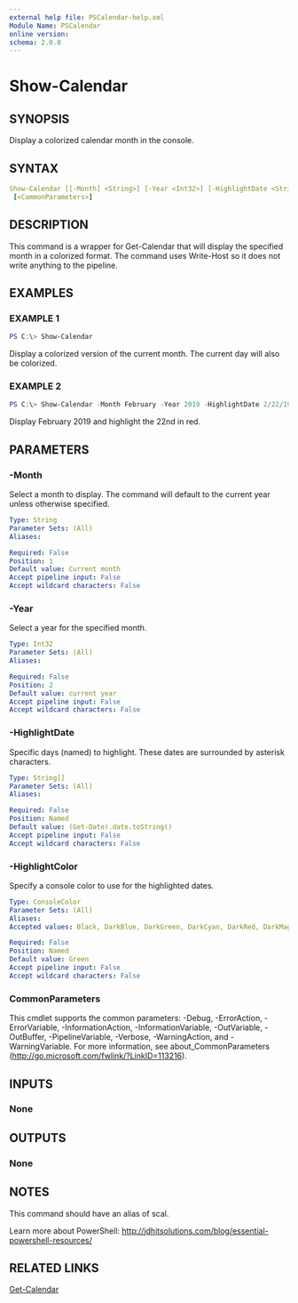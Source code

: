 ```yaml
---
external help file: PSCalendar-help.xml
Module Name: PSCalendar
online version:
schema: 2.0.0
---
```


# Show-Calendar

## SYNOPSIS

Display a colorized calendar month in the console.

## SYNTAX

```yaml
Show-Calendar [[-Month] <String>] [-Year <Int32>] [-HighlightDate <String[]>] [-HighlightColor <ConsoleColor>]
 [<CommonParameters>]
```

## DESCRIPTION

This command is a wrapper for Get-Calendar that will display the specified month in a colorized format. The command uses Write-Host so it does not write anything to the pipeline.

## EXAMPLES

### EXAMPLE 1

```powershell
PS C:\> Show-Calendar
```

Display a colorized version of the current month. The current day will also be colorized.

### EXAMPLE 2

```powershell
PS C:\> Show-Calendar -Month February -Year 2019 -HighlightDate 2/22/19 -HighlightColor red
```

Display February 2019 and highlight the 22nd in red.

## PARAMETERS

### -Month

Select a month to display. The command will default to the current year unless otherwise specified.

```yaml
Type: String
Parameter Sets: (All)
Aliases:

Required: False
Position: 1
Default value: Current month
Accept pipeline input: False
Accept wildcard characters: False
```

### -Year

Select a year for the specified month.

```yaml
Type: Int32
Parameter Sets: (All)
Aliases:

Required: False
Position: 2
Default value: current year
Accept pipeline input: False
Accept wildcard characters: False
```

### -HighlightDate

Specific days (named) to highlight. These dates are surrounded by asterisk characters.

```yaml
Type: String[]
Parameter Sets: (All)
Aliases:

Required: False
Position: Named
Default value: (Get-Date).date.toString()
Accept pipeline input: False
Accept wildcard characters: False
```

### -HighlightColor

Specify a console color to use for the highlighted dates.

```yaml
Type: ConsoleColor
Parameter Sets: (All)
Aliases:
Accepted values: Black, DarkBlue, DarkGreen, DarkCyan, DarkRed, DarkMagenta, DarkYellow, Gray, DarkGray, Blue, Green, Cyan, Red, Magenta, Yellow, White

Required: False
Position: Named
Default value: Green
Accept pipeline input: False
Accept wildcard characters: False
```

### CommonParameters

This cmdlet supports the common parameters: -Debug, -ErrorAction, -ErrorVariable, -InformationAction, -InformationVariable, -OutVariable, -OutBuffer, -PipelineVariable, -Verbose, -WarningAction, and -WarningVariable.
For more information, see about_CommonParameters (http://go.microsoft.com/fwlink/?LinkID=113216).

## INPUTS

### None

## OUTPUTS

### None

## NOTES

This command should have an alias of scal.

Learn more about PowerShell: http://jdhitsolutions.com/blog/essential-powershell-resources/

## RELATED LINKS

[Get-Calendar]()
